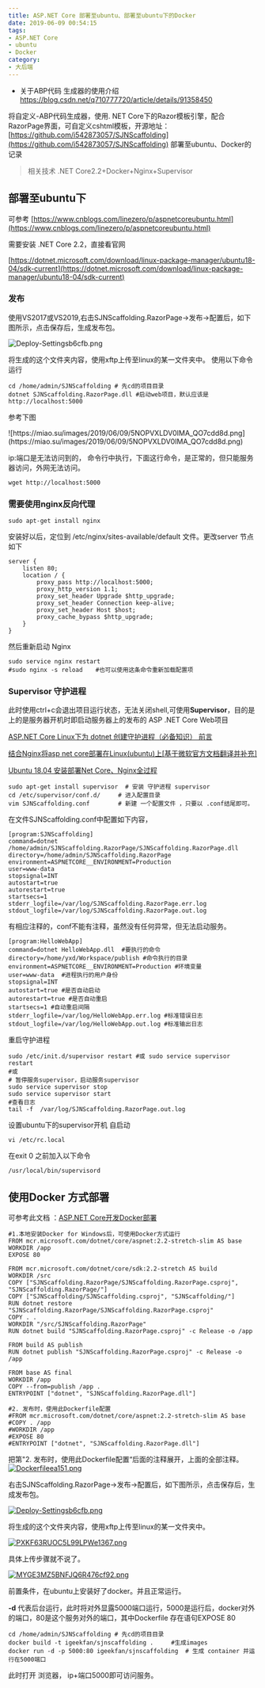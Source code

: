 ```yaml
---
title: ASP.NET Core 部署至ubuntu、部署至ubuntu下的Docker
date: 2019-06-09 00:54:15
tags:
- ASP.NET Core
- ubuntu
- Docker
category:
- 大后端
---
```

* 关于ABP代码 生成器的使用介绍 https://blog.csdn.net/q710777720/article/details/91358450

将自定义-ABP代码生成器，使用. NET Core下的Razor模板引擎，配合RazorPage界面，可自定义cshtml模板，开源地址： [https://github.com/i542873057/SJNScaffolding](https://github.com/i542873057/SJNScaffolding) 部署至ubuntu、Docker的记录
> 相关技术 .NET Core2.2+Docker+Nginx+Supervisor 

<!-- more -->

## 部署至ubuntu下

可参考 [https://www.cnblogs.com/linezero/p/aspnetcoreubuntu.html](https://www.cnblogs.com/linezero/p/aspnetcoreubuntu.html)

需要安装 .NET Core 2.2，直接看官网

[https://dotnet.microsoft.com/download/linux-package-manager/ubuntu18-04/sdk-current](https://dotnet.microsoft.com/download/linux-package-manager/ubuntu18-04/sdk-current)
### 发布
使用VS2017或VS2019,右击SJNScaffolding.RazorPage->发布->配置后，如下图所示，点击保存后，生成发布包。

![Deploy-Settingsb6cfb.png](https://miao.su/images/2019/06/09/Deploy-Settingsb6cfb.png)

将生成的这个文件夹内容，使用xftp上传至linux的某一文件夹中。
使用以下命令运行
~~~
cd /home/admin/SJNScaffolding # 先cd的项目目录 
dotnet SJNScaffolding.RazorPage.dll #启动web项目，默认应该是http://localhost:5000
~~~
参考下图

<fancybox>
![https://miao.su/images/2019/06/09/5NOPVXLDV0IMA_QO7cdd8d.png](https://miao.su/images/2019/06/09/5NOPVXLDV0IMA_QO7cdd8d.png)
</fancybox>

ip:端口是无法访问到的，
命令行中执行，下面这行命令，是正常的，但只能服务器访问，外网无法访问。
~~~
wget http://localhost:5000
~~~

### 需要使用nginx反向代理
~~~
sudo apt-get install nginx
~~~

安装好以后，定位到 /etc/nginx/sites-available/default 文件。更改server 节点如下
~~~
server {
    listen 80;
    location / {
        proxy_pass http://localhost:5000;
        proxy_http_version 1.1;
        proxy_set_header Upgrade $http_upgrade;
        proxy_set_header Connection keep-alive;
        proxy_set_header Host $host;
        proxy_cache_bypass $http_upgrade;
    }
}
~~~

然后重新启动 Nginx
~~~
sudo service nginx restart 
#sudo nginx -s reload　  #也可以使用这条命令重新加载配置项
~~~
 
### Supervisor 守护进程
此时使用ctrl+c会退出项目运行状态，无法关闭shell,可使用**Supervisor**，目的是上的是服务器开机时即启动服务器上的发布的 ASP .NET Core Web项目


[ASP.NET Core Linux下为 dotnet 创建守护进程（必备知识）
前言](https://www.cnblogs.com/savorboard/p/dotnetcore-supervisor.html)

[结合Nginx将asp net core部署在Linux(ubuntu)上[基于微软官方文档翻译并补充]](https://www.jianshu.com/p/f6d2203807ab)

[Ubuntu 18.04 安装部署Net Core、Nginx全过程](https://www.cnblogs.com/xyfy/p/9881855.html)

~~~
sudo apt-get install supervisor  # 安装 守护进程 supervisor
cd /etc/supervisor/conf.d/     # 进入配置目录 
vim SJNScaffolding.conf        # 新建 一个配置文件 ，只要以 .conf结尾即可。
~~~

在文件SJNScaffolding.conf中配置如下内容，
~~~
[program:SJNScaffolding]
command=dotnet /home/admin/SJNScaffolding.RazorPage/SJNScaffolding.RazorPage.dll
directory=/home/admin/SJNScaffolding.RazorPage
environment=ASPNETCORE__ENVIRONMENT=Production
user=www-data
stopsignal=INT
autostart=true
autorestart=true 
startsecs=1
stderr_logfile=/var/log/SJNScaffolding.RazorPage.err.log 
stdout_logfile=/var/log/SJNScaffolding.RazorPage.out.log 

~~~
有相应注释的，conf不能有注释，虽然没有任何异常，但无法启动服务。
~~~
[program:HelloWebApp]
command=dotnet HelloWebApp.dll  #要执行的命令
directory=/home/yxd/Workspace/publish #命令执行的目录
environment=ASPNETCORE__ENVIRONMENT=Production #环境变量
user=www-data  #进程执行的用户身份
stopsignal=INT
autostart=true #是否自动启动
autorestart=true #是否自动重启
startsecs=1 #自动重启间隔
stderr_logfile=/var/log/HelloWebApp.err.log #标准错误日志
stdout_logfile=/var/log/HelloWebApp.out.log #标准输出日志
~~~

重启守护进程
~~~
sudo /etc/init.d/supervisor restart #或 sudo service supervisor restart
#或
# 暂停服务supervisor，启动服务supervisor
sudo service supervisor stop
sudo service supervisor start
#查看日志
tail -f  /var/log/SJNScaffolding.RazorPage.out.log 
~~~

设置ubuntu下的supervisor开机 自启动

~~~
vi /etc/rc.local
~~~
在exit 0 之前加入以下命令
~~~
/usr/local/bin/supervisord
~~~

## 使用Docker 方式部署
可参考此文档 ：[ASP.NET Core开发Docker部署](https://www.cnblogs.com/zxtceq/p/7403953.html)
~~~
#1.本地安装Docker for Windows后，可使用Docker方式运行
FROM mcr.microsoft.com/dotnet/core/aspnet:2.2-stretch-slim AS base
WORKDIR /app
EXPOSE 80

FROM mcr.microsoft.com/dotnet/core/sdk:2.2-stretch AS build
WORKDIR /src
COPY ["SJNScaffolding.RazorPage/SJNScaffolding.RazorPage.csproj", "SJNScaffolding.RazorPage/"]
COPY ["SJNScaffolding/SJNScaffolding.csproj", "SJNScaffolding/"]
RUN dotnet restore "SJNScaffolding.RazorPage/SJNScaffolding.RazorPage.csproj"
COPY . .
WORKDIR "/src/SJNScaffolding.RazorPage"
RUN dotnet build "SJNScaffolding.RazorPage.csproj" -c Release -o /app

FROM build AS publish
RUN dotnet publish "SJNScaffolding.RazorPage.csproj" -c Release -o /app

FROM base AS final
WORKDIR /app
COPY --from=publish /app .
ENTRYPOINT ["dotnet", "SJNScaffolding.RazorPage.dll"]

#2. 发布时，使用此Dockerfile配置
#FROM mcr.microsoft.com/dotnet/core/aspnet:2.2-stretch-slim AS base
#COPY . /app
#WORKDIR /app
#EXPOSE 80
#ENTRYPOINT ["dotnet", "SJNScaffolding.RazorPage.dll"]
~~~

把第"2. 发布时，使用此Dockerfile配置“后面的注释展开，上面的全部注释。
[![Dockerfileea151.png](https://miao.su/images/2019/06/09/Dockerfileea151.png)](https://miao.su/image/ftdf5)


右击SJNScaffolding.RazorPage->发布->配置后，如下图所示，点击保存后，生成发布包。

[![Deploy-Settingsb6cfb.png](https://miao.su/images/2019/06/09/Deploy-Settingsb6cfb.png)](https://miao.su/image/ftwvM)

将生成的这个文件夹内容，使用xftp上传至linux的某一文件夹中。

[![PXKF63RUOC5L99LPWe1367.png](https://miao.su/images/2019/06/09/PXKF63RUOC5L99LPWe1367.png)](https://miao.su/image/ftxWU)

具体上传步骤就不说了。

[![MYGE3MZ5BNFJQ6R476cf92.png](https://miao.su/images/2019/06/09/MYGE3MZ5BNFJQ6R476cf92.png)](https://miao.su/image/ftuw8)


前置条件，在ubuntu上安装好了docker。并且正常运行。
    
**-d** 代表后台运行，此时将对外显露5000端口运行，5000是运行后，docker对外的端口，80是这个服务对外的端口，其中Dockerfile 存在语句EXPOSE 80
~~~
cd /home/admin/SJNScaffolding # 先cd的项目目录 
docker build -t igeekfan/sjnscaffolding .     #生成images
docker run -d -p 5000:80 igeekfan/sjnscaffolding  # 生成 container 并运行在5000端口
~~~

此时打开 浏览器， ip+端口5000即可访问服务。